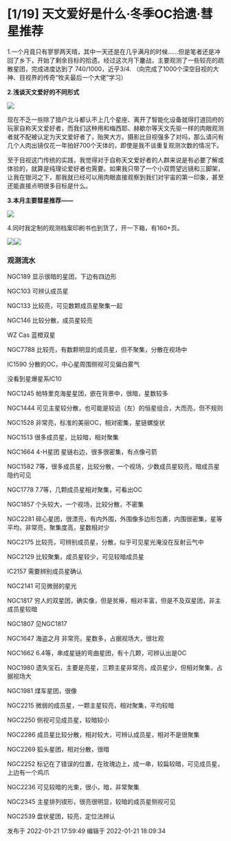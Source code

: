# [1/19] 天文爱好是什么·冬季OC拾遗·彗星推荐

1.一个月竟只有寥寥两天晴，其中一天还是在几乎满月的时候……但是笔者还是冲回了乡下，开始了剩余目标的拾遗。经过这次月下鏖战，主要观测了一些较亮的疏散星团，完成进度达到了
740/1000，近乎3/4. （向完成了1000个深空目视的大神、目视界的传奇“牧夫最后一个大佬”学习）

 **2.浅谈天文爱好的不同形式**

![](https://pica.zhimg.com/v2-4748da416ef26fd47152cb00a068cc78_720w.png?source=d16d100b)

现在不乏一些除了猎户北斗都认不上几个星座、离开了智能化设备就得打道回府的玩家自称天文爱好者，而我们这种用和梅西耶、赫歇尔等天文先驱一样的肉眼观测者就不配被认定为天文爱好者了，贻笑大方。摄影比目视强多了对吗，那么请问有几个人肉出镜仅花一年拍好700个天体的，即使是我不谈重复观测次数的情况下。

至于目视这门传统的实践，我觉得对于自称天文爱好者的人群来说是有必要了解或体验的，就算是纯理论爱好者也需要。如果我只带了一个小双筒望远镜和三脚架，让我在银河之下，那我就已经可以用肉眼直接观察到我们对宇宙的第一印象，甚至还能直接点明很多目标是什么。

 **3.本月主要彗星推荐——**

![](https://pic1.zhimg.com/v2-ca7f0937f81b898fdee714c1cb40642a_720w.png?source=d16d100b)

  

4.同时我定制的观测档案印刷书也到货了，开一下箱，有160+页。

![](https://pic3.zhimg.com/v2-59d33b57b403ca46f95bb681e45763cf_720w.jpeg?source=d16d100b)![](https://pic3.zhimg.com/v2-7bd27e633324ef43bffad99149a2940b_720w.jpeg?source=d16d100b)

### 观测流水

NGC189 显示很暗的星团，下边有四边形

NGC103 可辨认成员星

NGC133 比较亮，可见数颗成员星聚集一起

NGC146 比较分散，成员星较亮

WZ Cas 蓝橙双星

NGC7788 比较亮，有数颗明显的成员星，但不聚集，分散在视场中

IC1590 分散的OC，中心星周围侧视可见偏白雾气

没看到星爆星系IC10

NGC1245 帕特里克海星星团，嵌在背景中，很暗，星数较多

NGC1444 可见主星较分散，也可能是较远（左）的恒星组合，大而亮，但不规则

NGC1528 非常亮，标准的美丽OC，相对密集，星链螺旋状

NGC1513 很多成员星，比较暗，相对聚集

NGC1664 4-H星团 星链右边，很多很密集，有点像弓箭

NGC1582 7等，很多成员星，比较分散，一个视场，少数成员星较亮，暗成员星隐约可见

NGC1778 7.7等，几颗成员星相对聚集，可看出OC

NGC1857 个头较大，一个视场，比较分散，不密集

NGC2281 碎心星团，很漂亮，有内外围，外围像多边形包裹，内围很密集，星等平均，非常亮，聚集度高，星数相对少

NGC2175 比较亮，可辨别成员星，分散，似乎可见星光淹没在反射云气中

NGC2129 比较聚集，成员星较少，可见较暗成员星

IC2157 需要辨别成员星确认

NGC2141 可见微弱的星光

NGC1817 穷人的双星团，确实像，但是贫瘠，相对丰富，但是不及双星团，非主成员星较暗

NGC1807 见NGC1817

NGC1647 海盗之月 非常亮，星数多，占据视场大，很壮观

NGC1662 6.4等，串成星链的弯曲星团，有十几颗，可辨认出是OC

NGC1980 遗失宝石，主要是亮星，三颗主星非常亮，成员星少，但相对聚集，占据视场大

NGC1981 煤车星团，很像

NGC2215 微弱的成员星，一颗主星较亮，相对聚集，平均较暗

NGC2250 侧视可见成员星，较暗较小

NGC2286 成员星比较分散，相对较大，可辨认成员星，相对不是很聚集

NGC2269 狐头星团，相对分散，很暗

NGC2252 标记在了错误的位置，在玫瑰边上，成一串，较扁较暗，可见成员星，上边有一个鸡爪

NGC2236 可见较暗的光束，很小，暗，非常聚集

NGC2345 主星排列锲形，很亮很明显，较暗的成员星侧视可见

NGC2539 盘状星团，较亮，定位法辨认

发布于 2022-01-21 17:59:49 编辑于 2022-01-21 18:09:34

